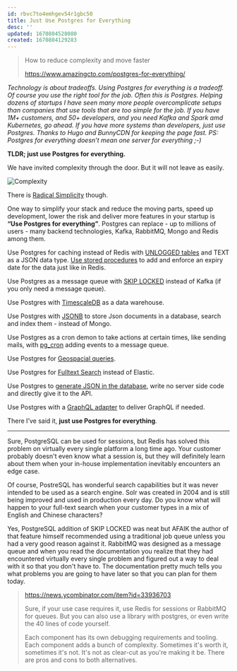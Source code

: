 ```yaml
---
id: rbvc7to4emhgev54r1gbc50
title: Just Use Postgres for Everything
desc: ''
updated: 1670804528080
created: 1670804129283
---
```


> How to reduce complexity and move faster
>
> https://www.amazingcto.com/postgres-for-everything/

_Technology is about tradeoffs. Using Postgres for everything is a tradeoff. Of course you use the right tool for the job. Often this is Postgres. Helping dozens of startups I have seen many more people overcomplicate setups than companies that use tools that are too simple for the job. If you have 1M+ customers, and 50+ developers, and you need Kafka and Spark amd Kubernetes, go ahead. If you have more systems than developers, just use Postgres. Thanks to Hugo and BunnyCDN for keeping the page fast. PS: Postgres for everything doesn’t mean one server for everything ;-)_

**TLDR; just use Postgres for everything.**

We have invited complexity through the door. But it will not leave as easily.

![Complexity](http://www.radicalsimpli.city/Complexity2005_2021.svg)

There is [Radical Simplicity](http://www.radicalsimpli.city/) though.

One way to simplify your stack and reduce the moving parts, speed up development, lower the risk and deliver more features in your startup is **“Use Postgres for everything”**. Postgres can replace - up to millions of users - many backend technologies, Kafka, RabbitMQ, Mongo and Redis among them.

Use Postgres for caching instead of Redis with [UNLOGGED tables](https://www.compose.com/articles/faster-performance-with-unlogged-tables-in-postgresql/) and TEXT as a JSON data type. [Use stored procedures](https://chat.openai.com/chat) to add and enforce an expiry date for the data just like in Redis.

Use Postgres as a message queue with [SKIP LOCKED](https://www.enterprisedb.com/blog/what-skip-locked-postgresql-95) instead of Kafka (if you only need a message queue).

Use Postgres with [TimescaleDB](https://www.timescale.com/) as a data warehouse.

Use Postgres with [JSONB](https://scalegrid.io/blog/using-jsonb-in-postgresql-how-to-effectively-store-index-json-data-in-postgresql/) to store Json documents in a database, search and index them - instead of Mongo.

Use Postgres as a cron demon to take actions at certain times, like sending mails, with [pg_cron](https://github.com/citusdata/pg_cron) adding events to a message queue.

Use Postgres for [Geospacial queries](https://postgis.net/).

Use Postgres for [Fulltext Search](https://supabase.com/blog/postgres-full-text-search-vs-the-rest) instead of Elastic.

Use Postgres to [generate JSON in the database](https://www.amazingcto.com/graphql-for-server-development/), write no server side code and directly give it to the API.

Use Postgres with a [GraphQL adapter](https://graphjin.com/) to deliver GraphQL if needed.

There I’ve said it, **just use Postgres for everything**.

---

Sure, PostgreSQL can be used for sessions, but Redis has solved this problem on virtually every single platform a long time ago. Your customer probably doesn't even know what a session is, but they will definitely learn about them when your in-house implementation inevitably encounters an edge case.

Of course, PostreSQL has wonderful search capabilities but it was never intended to be used as a search engine. Solr was created in 2004 and is still being improved and used in production every day. Do you know what will happen to your full-text search when your customer types in a mix of English and Chinese characters?

Yes, PostgreSQL addition of SKIP LOCKED was neat but AFAIK the author of that feature himself recommended using a traditional job queue unless you had a very good reason against it. RabbitMQ was designed as a message queue and when you read the documentation you realize that they had encountered virtually every single problem and figured out a way to deal with it so that you don't have to. The documentation pretty much tells you what problems you are going to have later so that you can plan for them today.

> https://news.ycombinator.com/item?id=33936703
>
> Sure, if your use case requires it, use Redis for sessions or RabbitMQ for queues. But you can also use a library with postgres, or even write the 40 lines of code yourself.
>
> Each component has its own debugging requirements and tooling. Each component adds a bunch of complexity. Sometimes it's worth it, sometimes it's not. It's not as clear-cut as you're making it be. There are pros and cons to both alternatives.
